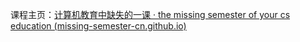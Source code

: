 课程主页：[计算机教育中缺失的一课 · the missing semester of your cs education (missing-semester-cn.github.io)](https://missing-semester-cn.github.io/)
